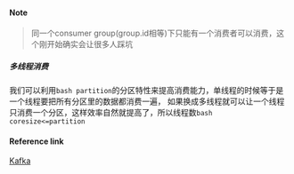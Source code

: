 #### Note

> 同一个consumer group(group.id相等)下只能有一个消费者可以消费，这个刚开始确实会让很多人踩坑

##### 多线程消费
我们可以利用```bash partition```的分区特性来提高消费能力，单线程的时候等于是一个线程要把所有分区里的数据都消费一遍，
如果换成多线程就可以让一个线程只消费一个分区，这样效率自然就提高了，所以线程数```bash coresize<=partition ```

#### Reference link
[Kafka](https://crossoverjie.top/2017/10/20/SSM17/?hmsr=toutiao.io&utm_medium=toutiao.io&utm_source=toutiao.io)